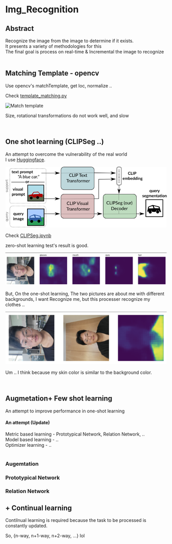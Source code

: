 # Img_Recognition

## Abstract

Recognize the image from the image to determine if it exists. <br/>
It presents a variety of methodologies for this <br/>
The final goal is process on real-time & Incremental the image to recognize <br/><br/>

## Matching Template - opencv

Use opencv's matchTemplate, get loc, normalize .. <br/>

Check [template_matching.py](https://github.com/hwk06023/Img_Recognition/blob/main/template_matching.py)
<br/>

![Match template](readme/matchTemp.png)

Size, rotational transformations do not work well, and slow


<br/>

## One shot learning (CLIPSeg ..)

An attempt to overcome the vulnerability of the real world <br/>
I use [Huggingface](https://huggingface.co/blog/clipseg-zero-shot). <br/>

![clipseg](readme/clipseg.png) <br/>

Check [CLIPSeg.ipynb](https://github.com/hwk06023/Img_Recognition/blob/main/CLIPSeg.ipynb) <br/>

zero-shot learning test's result is good. <br/>

![zero-shot](readme/zero-shot.png) <br/>

But, On the one-shot learning, The two pictures are about me with different backgrounds, I want Recognize me, but this processer recognize my clothes .. <br/>


![zero-shot](readme/one-shot.png) <br/>

Um .. I think because my skin color is similar to the background color. <br/>

<br/>

## Augmetation+ Few shot learning

An attempt to improve performance in one-shot learning <br/>

#### An attempt (Update)
Metric based learning - Prototypical Network, Relation Network, .. <br/>
Model based learning - .. <br/>
Optimizer learning - .. <br/>
<br/>

### Augemtation




### Prototypical Network




### Relation Network



## + Continual learning

Contilnual learning is required because the task to be processed is constantly updated. <br/>

So, {n-way, n+1-way, n+2-way, ...} lol <br/>